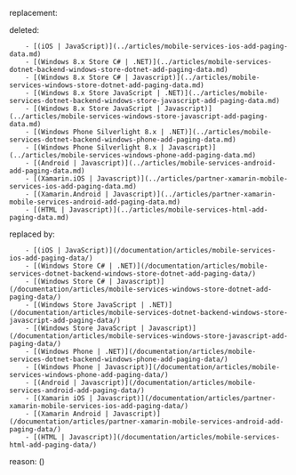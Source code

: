 replacement:

deleted:

		- [(iOS | JavaScript)](../articles/mobile-services-ios-add-paging-data.md)
		- [(Windows 8.x Store C# | .NET)](../articles/mobile-services-dotnet-backend-windows-store-dotnet-add-paging-data.md)
		- [(Windows 8.x Store C# | Javascript)](../articles/mobile-services-windows-store-dotnet-add-paging-data.md)
		- [(Windows 8.x Store JavaScript | .NET)](../articles/mobile-services-dotnet-backend-windows-store-javascript-add-paging-data.md)
		- [(Windows 8.x Store JavaScript | Javascript)](../articles/mobile-services-windows-store-javascript-add-paging-data.md)
		- [(Windows Phone Silverlight 8.x | .NET)](../articles/mobile-services-dotnet-backend-windows-phone-add-paging-data.md)
		- [(Windows Phone Silverlight 8.x | Javascript)](../articles/mobile-services-windows-phone-add-paging-data.md)
		- [(Android | Javascript)](../articles/mobile-services-android-add-paging-data.md)
		- [(Xamarin.iOS | Javascript)](../articles/partner-xamarin-mobile-services-ios-add-paging-data.md)
		- [(Xamarin.Android | Javascript)](../articles/partner-xamarin-mobile-services-android-add-paging-data.md)
		- [(HTML | Javascript)](../articles/mobile-services-html-add-paging-data.md)

replaced by:

		- [(iOS | JavaScript)](/documentation/articles/mobile-services-ios-add-paging-data/)
		- [(Windows Store C# | .NET)](/documentation/articles/mobile-services-dotnet-backend-windows-store-dotnet-add-paging-data/)
		- [(Windows Store C# | Javascript)](/documentation/articles/mobile-services-windows-store-dotnet-add-paging-data/)
		- [(Windows Store JavaScript | .NET)](/documentation/articles/mobile-services-dotnet-backend-windows-store-javascript-add-paging-data/)
		- [(Windows Store JavaScript | Javascript)](/documentation/articles/mobile-services-windows-store-javascript-add-paging-data/)
		- [(Windows Phone | .NET)](/documentation/articles/mobile-services-dotnet-backend-windows-phone-add-paging-data/)
		- [(Windows Phone | Javascript)](/documentation/articles/mobile-services-windows-phone-add-paging-data/)
		- [(Android | Javascript)](/documentation/articles/mobile-services-android-add-paging-data/)
		- [(Xamarin iOS | Javascript)](/documentation/articles/partner-xamarin-mobile-services-ios-add-paging-data/)
		- [(Xamarin Android | Javascript)](/documentation/articles/partner-xamarin-mobile-services-android-add-paging-data/)
		- [(HTML | Javascript)](/documentation/articles/mobile-services-html-add-paging-data/)

reason: ()

